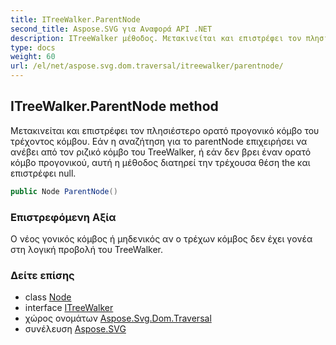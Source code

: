 ```yaml
---
title: ITreeWalker.ParentNode
second_title: Aspose.SVG για Αναφορά API .NET
description: ITreeWalker μέθοδος. Μετακινείται και επιστρέφει τον πλησιέστερο ορατό προγονικό κόμβο του τρέχοντος κόμβου. Εάν η αναζήτηση για το parentNode επιχειρήσει να ανέβει από τον ριζικό κόμβο του TreeWalker ή εάν δεν βρει έναν ορατό κόμβο προγονικού αυτή η μέθοδος διατηρεί την τρέχουσα θέση the και επιστρέφει null.
type: docs
weight: 60
url: /el/net/aspose.svg.dom.traversal/itreewalker/parentnode/
---
```

## ITreeWalker.ParentNode method

Μετακινείται και επιστρέφει τον πλησιέστερο ορατό προγονικό κόμβο του τρέχοντος κόμβου. Εάν η αναζήτηση για το parentNode επιχειρήσει να ανέβει από τον ριζικό κόμβο του TreeWalker, ή εάν δεν βρει έναν ορατό κόμβο προγονικού, αυτή η μέθοδος διατηρεί την τρέχουσα θέση the και επιστρέφει null.

```csharp
public Node ParentNode()
```

### Επιστρεφόμενη Αξία

Ο νέος γονικός κόμβος ή μηδενικός αν ο τρέχων κόμβος δεν έχει γονέα στη λογική προβολή του TreeWalker.

### Δείτε επίσης

* class [Node](../../../aspose.svg.dom/node/)
* interface [ITreeWalker](../)
* χώρος ονομάτων [Aspose.Svg.Dom.Traversal](../../itreewalker/)
* συνέλευση [Aspose.SVG](../../../)


